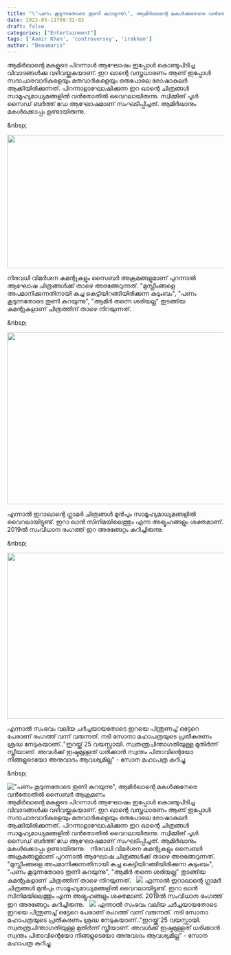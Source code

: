 ```yaml
---
title: "\"പണം കൂടുന്നതോടെ തുണി കുറയുന്നു\", ആമിർഖാന്റെ മകൾക്കുനേരെ വൻതോതിൽ സൈബർ ആക്രമണം"
date: 2022-05-11T09:32:02
draft: false
categories: ["Entertainment"]
tags: ['Aamir Khan', 'controversey', 'irakhan']
author: "Beaumaris"
---
```


ആമിർഖാന്റെ മകളുടെ പിറന്നാൾ ആഘോഷം ഇപ്പോൾ കൊണ്ടുപിടിച്ച വിവാദങ്ങൾക്കു വഴിവയ്ക്കുകയാണ്. ഇറ ഖാന്റെ വസ്ത്രധാരണം ആണ് ഇപ്പോൾ സദാചാരവാദികളെയും മതവാദികളെയും ഒരുപോലെ രോഷാകുലർ ആക്കിയിരിക്കുന്നത്. പിറന്നാളാഘോഷിക്കുന്ന ഇറ ഖാന്റെ ചിത്രങ്ങൾ സാമൂഹ്യമാധ്യമങ്ങളിൽ വൻതോതിൽ വൈറലായിരുന്നു. സ്വിമ്മിങ് പൂൾ സൈഡ് ബർത്ത് ഡേ ആഘോഷമാണ് സംഘടിപ്പിച്ചത്. ആമിർഖാനും മകൾക്കൊപ്പം ഉണ്ടായിരുന്നു.

&amp;nbsp;

<img class="wp-image-333777 aligncenter" src="https://cdn.boolokam.com/articles/2022/05/fwfwfffwfw.jpg" alt="" width="581" height="310" />

നിരവധി വിമർശന കമന്റുകളും സൈബർ അക്രമങ്ങളുമാണ് പുറന്നാൽ ആഘോഷ ചിത്രങ്ങൾക്ക് താഴെ അരങ്ങേറുന്നത്. "മുസ്ലീംങ്ങളെ അപമാനിക്കുന്നതിനായി കച്ച കെട്ടിയിറങ്ങിയിരിക്കുന്ന കുടുംബം", "പണം കൂടുന്നതോടെ തുണി കുറയുന്നു", "ആമിര്‍ തന്നെ ശരിയല്ല" തുടങ്ങിയ കമന്റുകളാണ് ചിത്രത്തിന് താഴെ നിറയുന്നത്.

&amp;nbsp;

<img class="size-full wp-image-333778 aligncenter" src="https://cdn.boolokam.com/articles/2022/05/htthhee.webp" alt="" width="650" height="400" />

എന്നാൽ ഇറാഖാന്റെ ഗ്ലാമർ ചിത്രങ്ങൾ മുൻപും സാമൂഹ്യമാധ്യമങ്ങളിൽ വൈറലായിട്ടുണ്ട്. ഇറാ ഖാൻ സിനിമയിലെത്തും എന്ന അഭ്യൂഹങ്ങളും ശക്തമാണ്. 2019ൽ സംവിധാന രംഗത്ത് ഇറ അരങ്ങേറ്റം കുറിച്ചിരുന്നു.

&amp;nbsp;

<img class="wp-image-333779 aligncenter" src="https://cdn.boolokam.com/articles/2022/05/uuuuuuu666.jpg" alt="" width="686" height="386" />

എന്നാൽ സംഭവം വലിയ ചർച്ചയായതോടെ ഇറയെ പിന്തുണച്ച് ഒട്ടേറെ പേരാണ് രംഗത്ത് വന്ന് വരുന്നത്. നടി സോനാ മഹാപത്രയുടെ പ്രതികരണം ശ്രദ്ധ നേടുകയാണ്.."ഇറയ്ക്ക് 25 വയസ്സായി. സ്വതന്ത്രചിന്താഗതിയുള്ള മുതിർന്ന് സ്ത്രീയാണ്. അവൾക്ക് ഇഷ്ടമുള്ളത് ധരിക്കാൻ സ്വന്തം പിതാവിന്റെയോ നിങ്ങളുടെയോ അനുവാദം ആവശ്യമില്ല" - സോന മഹാപത്ര കുറിച്ചു.

&amp;nbsp;


!["പണം കൂടുന്നതോടെ തുണി കുറയുന്നു", ആമിർഖാന്റെ മകൾക്കുനേരെ വൻതോതിൽ സൈബർ ആക്രമണം](https://cdn.boolokam.com/articles/2022/05/fwfwfffwfw.jpg)ആമിർഖാന്റെ മകളുടെ പിറന്നാൾ ആഘോഷം ഇപ്പോൾ കൊണ്ടുപിടിച്ച വിവാദങ്ങൾക്കു വഴിവയ്ക്കുകയാണ്. ഇറ ഖാന്റെ വസ്ത്രധാരണം ആണ് ഇപ്പോൾ സദാചാരവാദികളെയും മതവാദികളെയും ഒരുപോലെ രോഷാകുലർ ആക്കിയിരിക്കുന്നത്. പിറന്നാളാഘോഷിക്കുന്ന ഇറ ഖാന്റെ ചിത്രങ്ങൾ സാമൂഹ്യമാധ്യമങ്ങളിൽ വൻതോതിൽ വൈറലായിരുന്നു. സ്വിമ്മിങ് പൂൾ സൈഡ് ബർത്ത് ഡേ ആഘോഷമാണ് സംഘടിപ്പിച്ചത്. ആമിർഖാനും മകൾക്കൊപ്പം ഉണ്ടായിരുന്നു. &nbsp; നിരവധി വിമർശന കമന്റുകളും സൈബർ അക്രമങ്ങളുമാണ് പുറന്നാൽ ആഘോഷ ചിത്രങ്ങൾക്ക് താഴെ അരങ്ങേറുന്നത്. "മുസ്ലീംങ്ങളെ അപമാനിക്കുന്നതിനായി കച്ച കെട്ടിയിറങ്ങിയിരിക്കുന്ന കുടുംബം", "പണം കൂടുന്നതോടെ തുണി കുറയുന്നു", "ആമിര്‍ തന്നെ ശരിയല്ല" തുടങ്ങിയ കമന്റുകളാണ് ചിത്രത്തിന് താഴെ നിറയുന്നത്. &nbsp; ![](https://cdn.boolokam.com/articles/2022/05/htthhee.webp) എന്നാൽ ഇറാഖാന്റെ ഗ്ലാമർ ചിത്രങ്ങൾ മുൻപും സാമൂഹ്യമാധ്യമങ്ങളിൽ വൈറലായിട്ടുണ്ട്. ഇറാ ഖാൻ സിനിമയിലെത്തും എന്ന അഭ്യൂഹങ്ങളും ശക്തമാണ്. 2019ൽ സംവിധാന രംഗത്ത് ഇറ അരങ്ങേറ്റം കുറിച്ചിരുന്നു. &nbsp; ![](https://cdn.boolokam.com/articles/2022/05/uuuuuuu666.jpg) എന്നാൽ സംഭവം വലിയ ചർച്ചയായതോടെ ഇറയെ പിന്തുണച്ച് ഒട്ടേറെ പേരാണ് രംഗത്ത് വന്ന് വരുന്നത്. നടി സോനാ മഹാപത്രയുടെ പ്രതികരണം ശ്രദ്ധ നേടുകയാണ്.."ഇറയ്ക്ക് 25 വയസ്സായി. സ്വതന്ത്രചിന്താഗതിയുള്ള മുതിർന്ന് സ്ത്രീയാണ്. അവൾക്ക് ഇഷ്ടമുള്ളത് ധരിക്കാൻ സ്വന്തം പിതാവിന്റെയോ നിങ്ങളുടെയോ അനുവാദം ആവശ്യമില്ല" - സോന മഹാപത്ര കുറിച്ചു. &nbsp;
